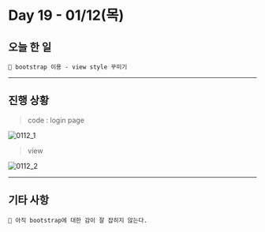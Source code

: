 # Day 19 - 01/12(목)

## 오늘 한 일

```
🎈 bootstrap 이용 - view style 꾸미기
```

---

## 진행 상황

> code : login page

<!-- Image 1 -->
![0112_1](https://user-images.githubusercontent.com/111822816/212017742-1afe5d3d-2109-46c9-8248-28c94d8e9b8d.png)

> view

<!-- Image 2 -->
![0112_2](https://user-images.githubusercontent.com/111822816/212017762-6b36f341-0be7-4888-9915-a0992b8e2764.png)

---

## 기타 사항

```
🎈 아직 bootstrap에 대한 감이 잘 잡히지 않는다.
```

